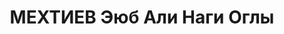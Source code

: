 ---
title: МЕХТИЕВ Эюб Али Наги Оглы
description: '1901 г.р., азербайджанец, б/п, старший лейтенант, пом. нач. 77 арт.
  полка 77 Азерб. СД ЗакВО.

  ВКВС - 13.10.1937, ВМН. Расстрелян 13.10.1937, Баку'
---